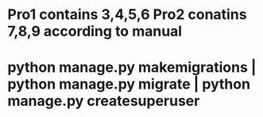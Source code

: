 # Pro1 contains 3,4,5,6  Pro2 conatins 7,8,9 according to manual 
# python manage.py makemigrations | python manage.py migrate | python manage.py createsuperuser
